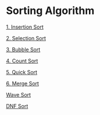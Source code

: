 
# Sorting Algorithm


[1. Insertion Sort]()

[2. Selection Sort]()

[3. Bubble Sort]()

[4. Count Sort]()

[5. Quick Sort]()

[6. Merge Sort]()

[Wave Sort]()

[DNF Sort]()
